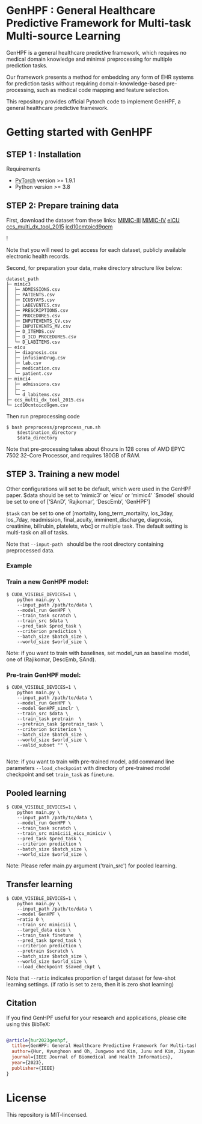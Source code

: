 # GenHPF : General Healthcare Predictive Framework for Multi-task Multi-source Learning

GenHPF is a general healthcare predictive framework, which requires no medical domain knowledge and minimal preprocessing for multiple prediction tasks. 

Our framework presents a method for embedding any form of EHR systems for prediction tasks without requiring domain-knowledge-based pre-processing, such as medical code mapping and feature selection.  
				
This repository provides official Pytorch code to implement GenHPF, a general healthcare predictive framework.

# Getting started with GenHPF
## STEP 1 : Installation
Requirements

* [PyTorch](http://pytorch.org/) version >= 1.9.1
* Python version >= 3.8

## STEP 2: Prepare training data
First, download the dataset from these links: 
	[MIMIC-III](https://physionet.org/content/mimiciii/1.4/)
[MIMIC-IV](https://physionet.org/content/mimiciv/2.0/)
[eICU](https://physionet.org/content/eicu-crd/2.0/)
[ccs_multi_dx_tool_2015](https://www.hcup-us.ahrq.gov/toolssoftware/ccs/Multi_Level_CCS_2015.zip)
[icd10cmtoicd9gem](https://data.nber.org/gem/icd10cmtoicd9gem.csv)
	
!

Note that you will need to get access for each dataset, publicly available electronic health records. 

Second, for preparation your data, make directory structure like below:
```
dataset_path
├─ mimic3
│  ├─ ADMISSIONS.csv
│  ├─ PATIENTS.csv
│  ├─ ICUSYAYS.csv
│  ├─ LABEVENTES.csv
│  ├─ PRESCRIPTIONS.csv
│  ├─ PROCEDURES.csv
│  ├─ INPUTEVENTS_CV.csv
│  ├─ INPUTEVENTS_MV.csv
│  ├─ D_ITEMDS.csv
│  ├─ D_ICD_PROCEDURES.csv
│  └─ D_LABITEMS.csv
├─ eicu
│  ├─ diagnosis.csv
│  ├─ infusionDrug.csv
│  ├─ lab.csv
│  ├─ medication.csv
│  └─ patient.csv
├─ mimci4
│  ├─ admissions.csv
│  ├─ …
│  └─ d_labitems.csv
├─ ccs_multi_dx_tool_2015.csv
└─ icd10cmtoicd9gem.csv

```
Then run preprocessing code
```shell script
$ bash preprocess/preprocess_run.sh 
    $destination_directory
    $data_directory 
```
Note that pre-processing takes about 6hours in 128 cores of AMD EPYC 7502 32-Core Processor, and requires 180GB of RAM.


## STEP 3. Training a new model
Other configurations will set to be default, which were used in the GenHPF paper.
$data should be set to 'mimic3' or 'eicu' or ‘mimic4’ 
`$model` should be set to one of [‘SAnD’, ‘Rajkomar’, ‘DescEmb’, ‘GenHPF’]

`$task` can be set to one of [mortality, long_term_mortality, los_3day, los_7day, readmission, final_acuity, imminent_discharge, diagnosis, creatinine, bilirubin, platelets, wbc] or multiple task.
The default setting is multi-task on all of tasks.

Note that `--input-path ` should be the root directory containing preprocessed data.
### Example
### Train a new GenHPF model:

```shell script
$ CUDA_VISIBLE_DEVICES=1 \
    python main.py \
    --input_path /path/to/data \
    --model_run GenHPF \
    --train_task scratch \
    --train_src $data \
    --pred_task $pred_task \
    --criterion prediction \
    --batch_size $batch_size \
    --world_size $world_size \
```
Note: if you want to train with baselines, set model_run as baseline model, one of (Rajikomar, DescEmb, SAnd).

### Pre-train GenHPF model:

```shell script
$ CUDA_VISIBLE_DEVICES=1 \
    python main.py \
    --input_path /path/to/data \
    --model_run GenHPF \
    --model GenHPF_simclr \
    --train_src $data \
    --train_task pretrain  \
    --pretrain_task $pretrain_task \
    --criterion $criterion \
    --batch_size $batch_size \
    --world_size $world_size \
    --valid_subset "" \
    
```

Note: if you want to train with pre-trained model, add command line parameters `--load_checkpoint` with directory of pre-trained model checkpoint and set `train_task` as `finetune`.

## Pooled learning 
```shell script
$ CUDA_VISIBLE_DEVICES=1 \
    python main.py \
    --input_path /path/to/data \
    --model_run GenHPF \
    --train_task scratch \
    --train_src mimiciii_eicu_mimiciv \
    --pred_task $pred_task \
    --criterion prediction \
    --batch_size $batch_size \
    --world_size $world_size \
```

Note: Please refer main.py argument ('train_src') for pooled learning.

## Transfer learning
```shell script
$ CUDA_VISIBLE_DEVICES=1 \
    python main.py \
    --input_path /path/to/data \
    --model GenHPF \
    –ratio 0 \
    --train_src mimiciii \
    --target_data eicu \
    --train_task finetune  \
    --pred_task $pred_task \
    --criterion prediction \
    --pretrain $scratch \
    --batch_size $batch_size \
    --world_size $world_size \
    --load_checkpoint $saved_ckpt \
```

Note that `--ratio` indicates proportion of target dataset for few-shot learning settings. (if ratio is set to zero, then it is zero shot learning) 

## Citation
If you find GenHPF useful for your research and applications, please cite using this BibTeX:
```bibtex

@article{hur2023genhpf,
  title={GenHPF: General Healthcare Predictive Framework for Multi-task Multi-source Learning},
  author={Hur, Kyunghoon and Oh, Jungwoo and Kim, Junu and Kim, Jiyoun and Lee, Min Jae and Cho, Eunbyeol and Moon, Seong-Eun and Kim, Young-Hak and Atallah, Louis and Choi, Edward},
  journal={IEEE Journal of Biomedical and Health Informatics},
  year={2023},
  publisher={IEEE}
}
```

# License
This repository is MIT-lincensed.
